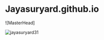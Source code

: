 # Jayasuryard.github.io
![MasterHead]
<p align="left"> <img src="https://komarev.com/ghpvc/?username=jayasuryard31/Jayasuryard.github.io&label=Profile%20views&color=0e75b6&style=flat" alt="jayasuryard31" /> </p>
